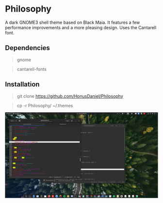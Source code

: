 # Philosophy
A dark GNOME3 shell theme based on Black Maia. It features a few performance improvements and a more pleasing design. Uses the Cantarell font.

## Dependencies
> gnome


> cantarell-fonts
## Installation
> git clone https://github.com/HonusDaniel/Philosophy


> cp -r Philosophy/ ~/.themes


![](Philosophy.jpg)
